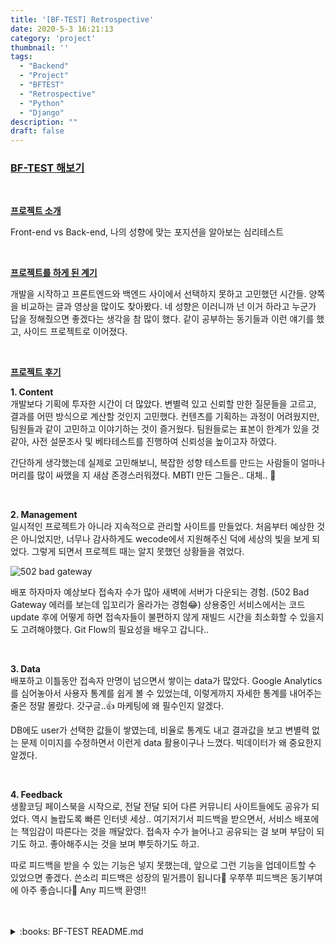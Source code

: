 ```yaml
---
title: '[BF-TEST] Retrospective'
date: 2020-5-3 16:21:13
category: 'project'
thumbnail: ''
tags:
  - "Backend"
  - "Project"
  - "BFTEST"
  - "Retrospective"
  - "Python"
  - "Django"
description: ""
draft: false
---
```




### [BF-TEST 해보기](http://bftest.wecode.co.kr/)

<br>

<u>**프로젝트 소개**</u>

Front-end vs Back-end, 나의 성향에 맞는 포지션을 알아보는 심리테스트

<br>

<u>**프로젝트를 하게 된 계기**</u>

개발을 시작하고 프론트엔드와 백엔드 사이에서 선택하지 못하고 고민했던 시간들.
양쪽을 비교하는 글과 영상을 많이도 찾아봤다. 네 성향은 이러니까 넌 이거 하라고 누군가 답을 정해줬으면 좋겠다는 생각을 참 많이 했다. 같이 공부하는 동기들과 이런 얘기를 했고, 사이드 프로젝트로 이어졌다.

<br>

<u>**프로젝트 후기**</u>

**1. Content**\
개발보다 기획에 투자한 시간이 더 많았다. 변별력 있고 신뢰할 만한 질문들을 고르고, 결과를 어떤 방식으로 계산할 것인지 고민했다. 컨텐츠를 기획하는 과정이 어려웠지만, 팀원들과 같이 고민하고 이야기하는 것이 즐거웠다. 팀원들로는 표본이 한계가 있을 것 같아, 사전 설문조사 및 베타테스트를 진행하여 신뢰성을 높이고자 하였다. 

간단하게 생각했는데 실제로 고민해보니, 복잡한 성향 테스트를 만드는 사람들이 얼마나 머리를 많이 싸맸을 지 새삼 존경스러워졌다. MBTI 만든 그들은.. 대체.. :speak_no_evil:

<br>

**2. Management**\
일시적인 프로젝트가 아니라 지속적으로 관리할 사이트를 만들었다. 처음부터 예상한 것은 아니었지만, 너무나 감사하게도 wecode에서 지원해주신 덕에 세상의 빛을 보게 되었다. 그렇게 되면서 프로젝트 때는 알지 못했던 상황들을 겪었다.

![502 bad gateway](https://user-images.githubusercontent.com/53142539/80914626-a6fe3380-8d87-11ea-858f-564b6ae5f90e.png)

배포 하자마자 예상보다 접속자 수가 많아 새벽에 서버가 다운되는 경험. (502 Bad Gateway 에러를 보는데 입꼬리가 올라가는 경험:joy:) 상용중인 서비스에서는 코드 update 후에 어떻게 하면 접속자들이 불편하지 않게 재빌드 시간을 최소화할 수 있을지도 고려해야했다. Git Flow의 필요성을 배우고 갑니다..

<br>

**3. Data**\
배포하고 이틀동안 접속자 만명이 넘으면서 쌓이는 data가 많았다. Google Analytics를 심어놓아서 사용자 통계를 쉽게 볼 수 있었는데, 이렇게까지 자세한 통계를 내어주는 줄은 정말 몰랐다. 갓구글..:thumbsup: 마케팅에 왜 필수인지 알겠다.

DB에도 user가 선택한 값들이 쌓였는데, 비율로 통계도 내고 결과값을 보고 변별력 없는 문제 이미지를 수정하면서 이런게 data 활용이구나 느꼈다. 빅데이터가 왜 중요한지 알겠다.

<br>

**4. Feedback**\
생활코딩 페이스북을 시작으로, 전달 전달 되어 다른 커뮤니티 사이트들에도 공유가 되었다. 역시 놀랍도록 빠른 인터넷 세상.. 
여기저기서 피드백을 받으면서, 서비스 배포에는 책임감이 따른다는 것을 깨달았다. 접속자 수가 늘어나고 공유되는 걸 보며 부담이 되기도 하고. 좋아해주시는 것을 보며 뿌듯하기도 하고.

따로 피드백을 받을 수 있는 기능은 넣지 못했는데, 앞으로 그런 기능을 업데이트할 수 있었으면 좋겠다. 쓴소리 피드백은 성장의 밑거름이 됩니다:pray: 우쭈쭈 피드백은 동기부여에 아주 좋습니다:pray: Any 피드백 환영!!

<br>
<br>

<details>
<summary>:books: BF-TEST README.md</summary>

## Introduction
프론트엔드와 백엔드 중에 당신의 성향에 맞는 포지션이 무엇인지 알아보는 테스트
- 기간 : 20.04.20 - 20.04.29
- 구성 : Front-end 4명, Back-end 3명
- [백엔드 깃헙주소](https://github.com/hong-dev/BF-TEST-backend)
- [프론트엔드 깃헙주소](https://github.com/Wanderlust-sol/BF_test_front-end)
- [Notion 프로젝트 소개](https://www.notion.so/BF-TEST-b76d5545f45f487ebb3cf2b20a86b3d7)

## Demo
[![BF-TEST Project Demo](https://user-images.githubusercontent.com/53142539/80863617-9337cc00-8cb8-11ea-8111-02f4d2e9bbc9.png)](https://www.youtube.com/watch?v=nHvdmvbjPJM)

## DB modeling
![BF-TEST Databases](https://user-images.githubusercontent.com/53142539/80863686-f32e7280-8cb8-11ea-9875-46550ec5124e.png)

## Technologies
- Python
- Django Web Framework
- AWS EC2, RDS, S3
- CORS headers
- MySQL
- Git, Github

## Features
**Poll**
- 질문 및 선택지 정보 (GET)
- User의 테스트 결과 (POST)

## API Documentation
- [API Documentation](https://s3.us-west-2.amazonaws.com/secure.notion-static.com/040d260d-5a87-4c79-a92e-c5f745167567/index.html?X-Amz-Algorithm=AWS4-HMAC-SHA256&X-Amz-Credential=AKIAT73L2G45O3KS52Y5%2F20200502%2Fus-west-2%2Fs3%2Faws4_request&X-Amz-Date=20200502T121441Z&X-Amz-Expires=86400&X-Amz-Signature=29a1eec8b0ebd9fcb00af9557f62cec13b244a5a7895f338ab991612f065f2bd&X-Amz-SignedHeaders=host&response-content-disposition=filename%20%3D%22API%2520Doc_Swagger.html%22)
- [API Documentation(detail)](https://s3.us-west-2.amazonaws.com/secure.notion-static.com/087e07c0-8f8e-4fa8-8477-c3180d10077d/screencapture-app-swaggerhub-apis-docs-hong-dev-BF-TEST-API-1-0-0-oas3-2020-05-02-19_30_35.pdf?X-Amz-Algorithm=AWS4-HMAC-SHA256&X-Amz-Credential=AKIAT73L2G45O3KS52Y5%2F20200502%2Fus-west-2%2Fs3%2Faws4_request&X-Amz-Date=20200502T121235Z&X-Amz-Expires=86400&X-Amz-Signature=881cbcbd47450b295bdbad38a027b818fcefbadd6b1bcfe74cfdcc7db9e6a588&X-Amz-SignedHeaders=host&response-content-disposition=filename%20%3D%22API%2520Doc_Swagger.pdf%22)


</details>
